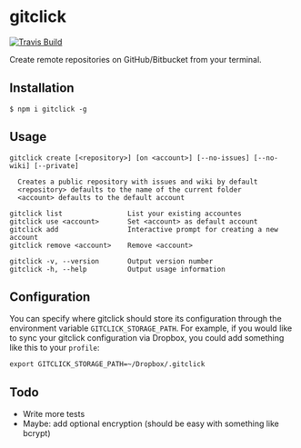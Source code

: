 # gitclick

[![Travis Build](http://img.shields.io/travis/maximilianschmitt/gitclick.svg?style=flat)](https://travis-ci.org/maximilianschmitt/gitclick)

Create remote repositories on GitHub/Bitbucket from your terminal.

## Installation

```
$ npm i gitclick -g
```

## Usage

```
gitclick create [<repository>] [on <account>] [--no-issues] [--no-wiki] [--private]

  Creates a public repository with issues and wiki by default
  <repository> defaults to the name of the current folder
  <account> defaults to the default account

gitclick list                List your existing accountes
gitclick use <account>       Set <account> as default account
gitclick add                 Interactive prompt for creating a new account
gitclick remove <account>    Remove <account>

gitclick -v, --version       Output version number
gitclick -h, --help          Output usage information
```

## Configuration

You can specify where gitclick should store its configuration through the environment variable `GITCLICK_STORAGE_PATH`. For example, if you would like to sync your gitclick configuration via Dropbox, you could add something like this to your `profile`:

```
export GITCLICK_STORAGE_PATH=~/Dropbox/.gitclick
```

## Todo

* Write more tests
* Maybe: add optional encryption (should be easy with something like bcrypt)